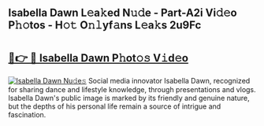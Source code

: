 ## Isabella Dawn L𝚎a𝚔ed N𝚞𝚍e - Part-A2i Vi𝚍𝚎o P𝚑𝚘tos - H𝚘𝚝 O𝚗𝚕yf𝚊ns L𝚎a𝚔s 2u9Fc

# <h2><a href="http://kf1qg72.oniu.top/?m=Isabella+Dawn">🔗👉 🔴 Isabella Dawn P𝚑ot𝚘𝚜 V𝚒d𝚎o</a></h2>

[![Isabella Dawn Nu𝚍e𝚜](https://i.imgur.com/0qMVB7G.gif)](http://kf1qg72.oniu.top/?m=Isabella+Dawn)
Social media innovator Isabella Dawn, recognized for sharing dance and lifestyle knowledge, through presentations and vlogs. Isabella Dawn's public image is marked by its friendly and genuine nature, but the depths of his personal life remain a source of intrigue and fascination.  
